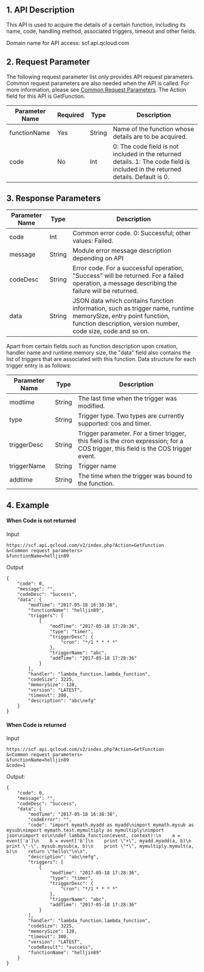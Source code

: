 ## 1. API Description
This API is used to acquire the details of a certain function, including its name, code, handling method, associated triggers, timeout and other fields.     

Domain name for API access: scf.api.qcloud.com
## 2. Request Parameter
The following request parameter list only provides API request parameters. Common request parameters are also needed when the API is called. For more information, please see [Common Request Parameters](/doc/api/244/4183). The Action field for this API is GetFunction.

| Parameter Name | Required | Type | Description |
|-----------|--------|----------|----------|
| functionName | Yes | String | Name of the function whose details are to be acquired. |
| code | No | Int | 0: The code field is not included in the returned details. 1: The code field is included in the returned details. Default is 0. |

## 3. Response Parameters
| Parameter Name | Type | Description |
|-------|---|---------------|
| code | Int | Common error code. 0: Successful; other values: Failed. |
| message | String | Module error message description depending on API |
| codeDesc | String | Error code. For a successful operation, "Success" will be returned. For a failed operation, a message describing the failure will be returned. |
| data | String | JSON data which contains function information, such as trigger name, runtime memorySize, entry point function, function description, version number, code size, code and so on. |

Apart from certain fields such as function description upon creation, handler name and runtime memory size, the "data" field also contains the list of triggers that are associated with this function. Data structure for each trigger entry is as follows:

| Parameter Name | Type | Description |
|-------|---|---------------|
| modtime | String | The last time when the trigger was modified. |
| type | String | Trigger type. Two types are currently supported: cos and timer. |
| triggerDesc | String | Trigger parameter. For a timer trigger, this field is the cron expression; for a COS trigger, this field is the COS trigger event. |
| triggerName | String | Trigger name |
| addtime | String | The time when the trigger was bound to the function. |

## 4. Example

#### When Code is not returned

Input
```
https://scf.api.qcloud.com/v2/index.php?Action=GetFunction
&<Common request parameters>
&functionName=helljin89
```
Output
```
{
    "code": 0,
    "message": "",
    "codeDesc": "Success",
    "data": {
        "modTime": "2017-05-18 16:38:38",
        "functionName": "helljin89",
        "triggers": [
            {
                "modTime": "2017-05-18 17:28:36",
                "type": "timer",
                "triggerDesc": {
                    "cron": "*/1 * * * *"
                },
                "triggerName": "abc",
                "addTime": "2017-05-18 17:28:36"
            }
        ],
        "handler": "lambda_function.lambda_function",
        "codeSize": 3225,
        "memorySize": 128,
        "version": "LATEST",
        "timeout": 300,
        "description": "abc\nefg"
    }
}

```
#### When Code is returned

Input
```
https://scf.api.qcloud.com/v2/index.php?Action=GetFunction
&<Common request parameters>
&functionName=helljin89
&code=1
```
Output:
```
{
    "code": 0,
    "message": "",
    "codeDesc": "Success",
    "data": {
        "modTime": "2017-05-18 16:38:38",
        "codeError": "",
        "code": "import mymath.myadd as myadd\nimport mymath.mysub as mysub\nimport mymath.test.mymultiply as mymultiply\nimport json\nimport os\n\ndef lambda_function(event, context):\n    a = event['a']\n    b = event['b']\n    print \"+\", myadd.myadd(a, b)\n    print \"-\", mysub.mysub(a, b)\n    print \"*\", mymultiply.mymult(a, b)\n    return \"hello\"\n\n",
        "description": "abc\nefg",
        "triggers": [
            {
                "modTime": "2017-05-18 17:28:36",
                "type": "timer",
                "triggerDesc": {
                    "cron": "*/1 * * * *"
                },
                "triggerName": "abc",
                "addTime": "2017-05-18 17:28:36"
            }
        ],
        "handler": "lambda_function.lambda_function",
        "codeSize": 3225,
        "memorySize": 128,
        "timeout": 300,
        "version": "LATEST",
        "codeResult": "success",
        "functionName": "helljin89"
    }
}
```

